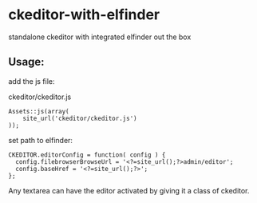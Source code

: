 # ckeditor-with-elfinder
standalone ckeditor with integrated elfinder out the box

## Usage:

add the js file:

ckeditor/ckeditor.js

````
Assets::js(array(
    site_url('ckeditor/ckeditor.js')
));
````

set path to elfinder:

````
CKEDITOR.editorConfig = function( config ) {
  config.filebrowserBrowseUrl = '<?=site_url();?>admin/editor';
  config.baseHref = '<?=site_url();?>';
};
````

Any textarea can have the editor activated by giving it a class of ckeditor.

